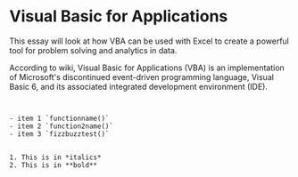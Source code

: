 Visual Basic for Applications
=============================
This essay will look at how VBA can be used with Excel to create a powerful tool for problem solving and analytics in data.

According to wiki, Visual Basic for Applications (VBA) is an implementation of Microsoft's discontinued event-driven programming language, Visual Basic 6, and its associated integrated development environment (IDE).

<pre><code>

- item 1 `functionname()`
- item 2 `function2name()`
- item 3 `fizzbuzztest()`


1. This is in *italics*
2. This is in **bold**
